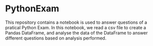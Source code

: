 # PythonExam
This repository contains a notebook is used to answer questions of a pratical Python Exam. In this notebook, we read a csv file to create a Pandas DataFrame, and analyse the data of the DataFrame to answer different questions based on analysis performed.
